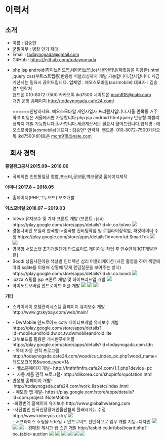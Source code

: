 

<h1>이력서</h1>
<h2>소개</h2>


<ul>
<li>이름 : 김승연</li>
<li>군필여부 : 병장 만기 재대</li>
<li>Email : <a href="mailto:chanhyuck1021@naver.com">todaynogada@gmail.com</a></li>
<li>GitHub : <a href="https://github.com/todaynogada">https://github.com/todaynogada</a></li>
 <li>


  
  php jsp android(하이브리드앱,네이티브앱,iot사물인터넷(패킷등을 이용한)  html jquery css(부트스트랩등)반응형 퍼블리싱까지 개발 가능합니다.감사합니다.
  세금계산서는 필요시 끊어드립니다.
  업체명 : 에오스모바일(aosmobile)
  대표자 : 김승연* 연락처  
  핸드폰  010-8072-7500
  카카오톡 ikd7500
  네이트온 mcm918@nate.com   
  개인 운영 홈페이지 http://todaynogada.cafe24.com/
 </li> 
 
 
 
 ======안녕하세요. 에오스모바일 개인사업자 프리랜서입니다.서울 면목동 거주하고 미팅은 서울에서만 가능합니다.php jsp android html jquery 반응형 퍼블리싱까지 개발 가능합니다.감사합니다.세금계산서는 필요시 끊어드립니다.업체명 : 에오스모바일(aosmobile)대표자 : 김승연* 연락처  핸드폰  010-8072-7500카카오톡 ikd7500네이트온 mcm918@nate.com  
</ul>


 


<h2><a id="user-content-회사-경력" class="anchor" aria-hidden="true" href="#회사-경력"><svg class="octicon octicon-link" viewBox="0 0 16 16" version="1.1" width="16" height="16" aria-hidden="true"></svg></a>회사 경력</h2>

<p><strong>홍일광고공사 2015.09~ 2016.06</strong></p>
<ul>
<li>국회의원 친반통일당 명함,포스터,공보물,벽보물및 홈페이지제작</li>
</ul>

<p><strong>아미나 2017.8 ~ 2018.05</strong></p>
<ul>
<li>홈페이지(PHP,그누보드) 보조개발</li>
</ul>

<p><strong>익스모바일 2018.07 ~ 2019.03</strong></p>
<ul>
<li>  totwo 유지보수 및 기타 프론트 개발 (프론트 : jsp)
      https://play.google.com/store/apps/details?id=kr.co.totwo
  <img src="https://user-images.githubusercontent.com/35400023/58617357-df38fe80-82fa-11e9-9e9a-7b811fc5a72d.PNG"></img>
</li>

<li> 경동나비엔 보일러 한국향->중국향 컨버팅작업 및 로컬라이징작업, 패킷데이터 수정
     https://play.google.com/store/apps/details?id=com.kd.SmartTok
  <img src="https://user-images.githubusercontent.com/35400023/58617518-46ef4980-82fb-11e9-9a71-a9bb3037c9e6.PNG"></img>
  <img src="https://user-images.githubusercontent.com/35400023/58617528-4c4c9400-82fb-11e9-80e6-267dc6ff1ca5.PNG"></img>
</li>
<li> 영국향 서모스탯 초기개발단계 안드로이드 레이아웃 작업 후 인수인계[IOT개발관련]</li>
<li> Boodi 상품사진이용 색상별 인터렉션 심리 어플리케이션 (사진 촬영을 하여 색깔에 따라 sqlite를 이용해 상황에 맞게 랜덤질문을 보여주는 방식)
     https://play.google.com/store/apps/details?id=kr.co.boodi
  <img src="https://user-images.githubusercontent.com/35400023/58617563-671f0880-82fb-11e9-8e79-92e5cd836473.PNG"></img>
</li>
<li> ipzza 쇼핑몰 jsp 프론트 개발 및 하이브리드앱 개발   
<img src="https://user-images.githubusercontent.com/35400023/58620080-2c1fd380-8301-11e9-9bb2-7a23dd5ed418.PNG"></img>
</li>
 <li> 아이노트모바일 안드로이드 어플 개발
<img src="https://user-images.githubusercontent.com/35400023/71323493-3e6c9380-2517-11ea-8d9c-1093f600d244.PNG"></img>
<img src="https://user-images.githubusercontent.com/35400023/71323502-4c221900-2517-11ea-8698-7e2b618617a2.PNG"></img>
<img src="https://user-images.githubusercontent.com/35400023/71323505-4d534600-2517-11ea-96c1-b50ba75b901e.PNG"></img>
</li>
 
</ul>

<p><strong>기타</strong></p>
<ul>
<li>  스카이베이 호텔관리시스템 홈페이지 유지보수 개발 
      http://www.gtskybay.com/web/main/
</li>

</ul>

<ul>
  <li>   - DwMobile 안드로이드 cctv 네이티브개발 유지보수 개발
https://play.google.com/store/apps/details?id=mobile.android.dw.cc.tv.dwmobileandroid.lite
</li>
  
<li>  그누보드를 활용한 게시판푸쉬어플
     https://play.google.com/store/apps/details?id=todaynogada.com.tdn
</li>
  <li>  - 목재 자동 견적 프로그램
http://todaynogada.cafe24.com/wood/cut_index_pc.php?wood_name=레드오크목봉&wood_type=1&
</li>
<li>  
  -  헬스홈페이지 개발- http://fmfmfmfm.cafe24.com/1_1.php?device=pc
</li>
<li> -  자동 제품 견적 프로그램- http://dlikorea.com/shopinfo/quotation.html
</li>
 <li>  반응형 홈페이지 개발- http://todaynogada.cafe24.com/work_list/etc/index.html
</li>
<li> - 메모장 앱 개발- https://play.google.com/store/apps/details?id=com.project.iNoteMobile
</li>
 <li>
  -화랑번역 홈페이지 유지보수 http://www.globalhwarang.com
 </li>
 <li>
  -사단법인 한국신장장애인울산협회 플래시메뉴 수정 http://www.kidneyus.or.kr/
 <img src="https://user-images.githubusercontent.com/35400023/74901775-3c279800-53e7-11ea-9330-fea1cdc96414.PNG"/>
 </li>
 - 서프라이스 쇼핑몰 모바일 + 안드로이드 전반적으로 업무 개발 기능+디자인
 <img src="https://user-images.githubusercontent.com/35400023/79744231-f6347500-8340-11ea-951f-28693a45cbd4.PNG"/>
 <img src="https://user-images.githubusercontent.com/35400023/79744173-e157e180-8340-11ea-9219-754bb2b4ccaf.PNG"/>
 <img src="https://user-images.githubusercontent.com/35400023/79744177-e2890e80-8340-11ea-935e-9c3fad2ae83a.PNG"/>
  - 경매장 게시판 웹 스킨 개발 http://asbid.co.kr/bbs/board.php?bo_table=auction
  <img src="https://user-images.githubusercontent.com/35400023/81696027-5f218f80-949e-11ea-9f96-0daa08e03154.PNG"/>
  <img src="https://user-images.githubusercontent.com/35400023/81696032-60eb5300-949e-11ea-9217-6d5a18ccf3a0.PNG"/>
  <img src="https://user-images.githubusercontent.com/35400023/81696037-6183e980-949e-11ea-8fcb-698fb3879783.PNG"/>
  <img src="https://user-images.githubusercontent.com/35400023/81696041-62b51680-949e-11ea-9688-8529677c1e7a.PNG"/>
  <img src="https://user-images.githubusercontent.com/35400023/81696046-647eda00-949e-11ea-8590-b9a67cffcd34.PNG"/>
  <img src="https://user-images.githubusercontent.com/35400023/81696052-65b00700-949e-11ea-97a0-f8748a5b4efe.PNG"/>
 
</ul>
</ul>
 
 
 
 
